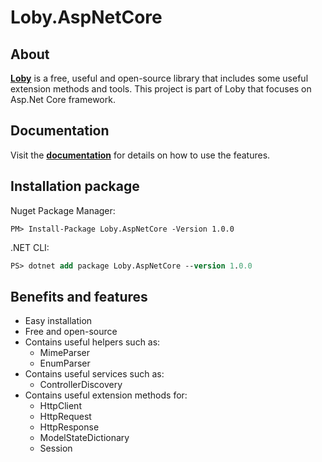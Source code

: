 # Loby.AspNetCore

## About

**[Loby](https://github.com/mojtabanabavi/Loby)** is a free, useful and open-source library that includes some useful extension methods and tools. This project is part of Loby that focuses on Asp.Net Core framework.

## Documentation

Visit the **[documentation](https://github.com/mojtabanabavi/loby.AspNetCore/wiki)** for details on how to use the features.

## Installation package

Nuget Package Manager:
```shell
PM> Install-Package Loby.AspNetCore -Version 1.0.0
```
.NET CLI:
```ps
PS> dotnet add package Loby.AspNetCore --version 1.0.0
```

## Benefits and features

* Easy installation
* Free and open-source
* Contains useful helpers such as:
    * MimeParser
    * EnumParser
* Contains useful services such as:
    * ControllerDiscovery
* Contains useful extension methods for:
    * HttpClient
    * HttpRequest
    * HttpResponse
    * ModelStateDictionary
    * Session